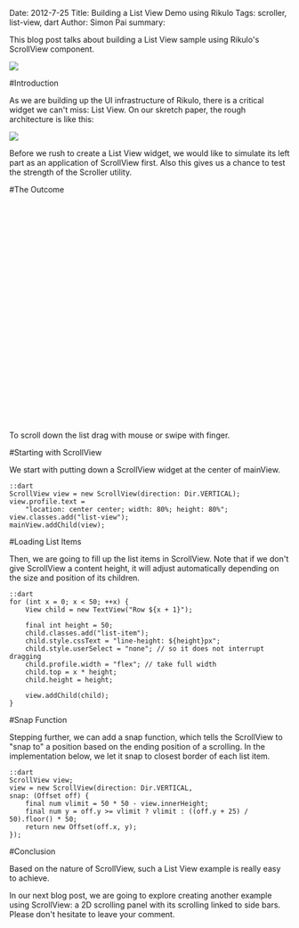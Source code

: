 Date: 2012-7-25
Title: Building a List View Demo using Rikulo
Tags: scroller, list-view, dart
Author: Simon Pai
summary: <p>This blog post talks about building a List View sample using Rikulo's ScrollView component.</p><img src="http://static.rikulo.org/blogs/tutorial/list-view/list-view-sample.png" class="center-blog-image" />

#Introduction

As we are building up the UI infrastructure of Rikulo, there is a critical widget we can't miss: List View. On our skretch paper, the rough architecture is like this:

<img src="http://static.rikulo.org/blogs/tutorial/list-view/list-view-architecture.png" class="center-blog-image" />

Before we rush to create a List View widget, we would like to simulate its left part as an application of ScrollView first. Also this gives us a chance to test the strength of the Scroller utility.

#The Outcome

<p>
<link rel="stylesheet" type="text/css" href="http://static.rikulo.org/blogs/_common/view.css" />
<link rel="stylesheet" type="text/css" href="http://static.rikulo.org/blogs/tutorial/list-view/scroll-view.css" />
<div id="v-main" class="center-blog-image" style="width:572px;height:396px"></div>
<script type="application/dart" src="http://static.rikulo.org/blogs/tutorial/list-view/ListViewDemo.dart"></script>
<script src="http://static.rikulo.org/blogs/_common/dart.js"></script>
</p>

To scroll down the list drag with mouse or swipe with finger.

#Starting with ScrollView

We start with putting down a ScrollView widget at the center of mainView.

	::dart
	ScrollView view = new ScrollView(direction: Dir.VERTICAL);
	view.profile.text =
		"location: center center; width: 80%; height: 80%";
	view.classes.add("list-view");
	mainView.addChild(view);

#Loading List Items

Then, we are going to fill up the list items in ScrollView. Note that if we don't give ScrollView a content height, it will adjust automatically depending on the size and position of its children.

	::dart
	for (int x = 0; x < 50; ++x) {
		View child = new TextView("Row ${x + 1}");

		final int height = 50;
		child.classes.add("list-item");
		child.style.cssText = "line-height: ${height}px";
		child.style.userSelect = "none"; // so it does not interrupt dragging
		child.profile.width = "flex"; // take full width
		child.top = x * height;
		child.height = height;

		view.addChild(child);
	}

#Snap Function

Stepping further, we can add a snap function, which tells the ScrollView to "snap to" a position based on the ending position of a scrolling. In the implementation below, we let it snap to closest border of each list item.

	::dart
	ScrollView view;
	view = new ScrollView(direction: Dir.VERTICAL, 
	snap: (Offset off) {
		final num vlimit = 50 * 50 - view.innerHeight;
		final num y = off.y >= vlimit ? vlimit : ((off.y + 25) / 50).floor() * 50;
		return new Offset(off.x, y);
	});

#Conclusion

Based on the nature of ScrollView, such a List View example is really easy to achieve.

In our next blog post, we are going to explore creating another example using ScrollView: a 2D scrolling panel with its scrolling linked to side bars. Please don't hesitate to leave your comment.
